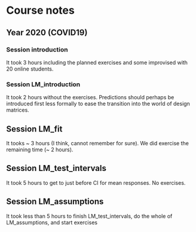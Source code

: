 # Course notes

## Year 2020 (COVID19)

### Session introduction

It took 3 hours including the planned exercises and some improvised with 20 online students.

### Session LM_introduction

It took 2 hours without the exercises. Predictions should perhaps be introduced first less formally to ease the transition into the world of design matrices.

## Session LM_fit

It tooks ~ 3 hours (I think, cannot remember for sure). We did exercise the remaining time (~ 2 hours).

## Session LM_test_intervals

It took 5 hours to get to just before CI for mean responses. No exercises.

## Session LM_assumptions

It took less than 5 hours to finish LM_test_intervals, do the whole of LM_assumptions, and start exercises
